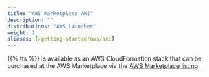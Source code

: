 ```yaml
---
title: "AWS Marketplace AMI"
description: ""
distributions: "AWS Launcher"
weight: 1
aliases: [/getting-started/aws/ami]
---
```


{{% tts %}} is available as an AWS CloudFormation stack that can be purchased at the AWS Marketplace via the [AWS Marketplace listing](https://aws.amazon.com/marketplace/pp/B081HZKDJ4?qid=1593444260869&sr=0-1&ref_=srh_res_product_title).
